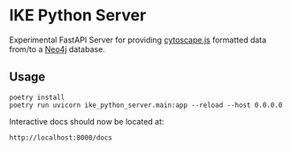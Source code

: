 # IKE Python Server
Experimental FastAPI Server for providing [cytoscape.js](https://js.cytoscape.org/) formatted data from/to a [Neo4j](https://neo4j.com/developer/) database.

## Usage
```
poetry install
poetry run uvicorn ike_python_server.main:app --reload --host 0.0.0.0
```

Interactive docs should now be located at:

```
http://localhost:8000/docs
```
